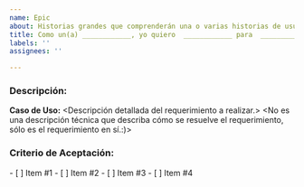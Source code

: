 ```yaml
---
name: Epic
about: Historias grandes que comprenderán una o varias historias de usuario
title: Como un(a) ____________, yo quiero  ____________ para  ____________
labels: ''
assignees: ''

---
```


### Descripción:
 
**Caso de Uso:** 
<Descripción detallada del requerimiento a realizar.>
<Un resumen de lo que se quiere lograr o resolver.>
<No es una descripción técnica que describa cómo se resuelve el requerimiento, sólo es el requerimiento en sí.:)>

### Criterio de Aceptación: 
<Define los aspectos para definir que la historia cumple con todas las expectativas.>
<Se puede utilizar esta lista durante la fase de Testing/QA para verificar que la historia cumple con los requerimientos necesarios.>
- [ ] Item #1
- [ ] Item #2
- [ ] Item #3
- [ ] Item #4
